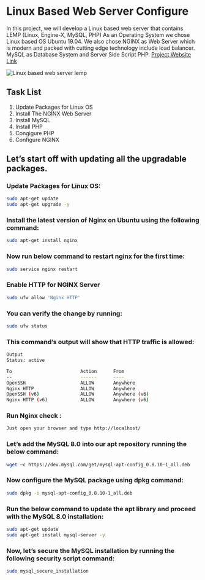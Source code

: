 # Linux Based Web Server Configure
In this project, we will develop a Linux based web server that contains LEMP (Linux, Engine-X, MySQL, PHP) As an Operating System we chose Linux based OS Ubuntu 19.04. We also chose NGINX as Web Server which is modern and packed with cutting edge technology include load balancer. MySQL as Database System and Server Side Script PHP.
[Project Website Link](https://sites.google.com/view/lemp)

![Linux based web server lemp](https://i.imgur.com/DvpzFJ5.png?1)

## Task List  
1. Update Packages for Linux OS 
2. Install The NGINX Web Server
3. Install MySQL
4. Install PHP
5. Congigure PHP
6. Configure NGINX

## Let’s start off with updating all the upgradable packages.
### Update Packages for Linux OS:

```bash
sudo apt-get update
sudo apt-get upgrade -y
```
### Install the latest version of Nginx on Ubuntu using the following command:
```bash
sudo apt-get install nginx
```
### Now run below command to restart nginx for the first time:

```bash
sudo service nginx restart
```
### Enable HTTP for NGINX Server
```bash
sudo ufw allow 'Nginx HTTP'
```
### You can verify the change by running:
```bash
sudo ufw status
```
### This command’s output will show that HTTP traffic is allowed:
```bash
Output
Status: active

To                         Action      From
--                         ------      ----
OpenSSH                    ALLOW       Anywhere
Nginx HTTP                 ALLOW       Anywhere
OpenSSH (v6)               ALLOW       Anywhere (v6)
Nginx HTTP (v6)            ALLOW       Anywhere (v6)

```

### Run Nginx check :
```bash
Just open your browser and type http://localhost/
```
### Let’s add the MySQL 8.0 into our apt repository running the below command:
```bash
wget –c https://dev.mysql.com/get/mysql-apt-config_0.8.10-1_all.deb
```
### Now configure the MySQL package using dpkg command:

```bash
sudo dpkg -i mysql-apt-config_0.8.10-1_all.deb
```
### Run the below command to update the apt library and proceed with the MySQL 8.0 installation:
```bash
sudo apt-get update
sudo apt-get install mysql-server -y
```
### Now, let’s secure the MySQL installation by running the following security script command:
```bash
sudo mysql_secure_installation
```